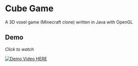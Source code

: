 # Cube Game
A 3D voxel game (Minecraft clone) written in Java with OpenGL

## Demo
*Click to watch*

[![Demo Video HERE](https://img.youtube.com/vi/iXMbL1XO2js/0.jpg)](https://www.youtube.com/watch?v=iXMbL1XO2js)
